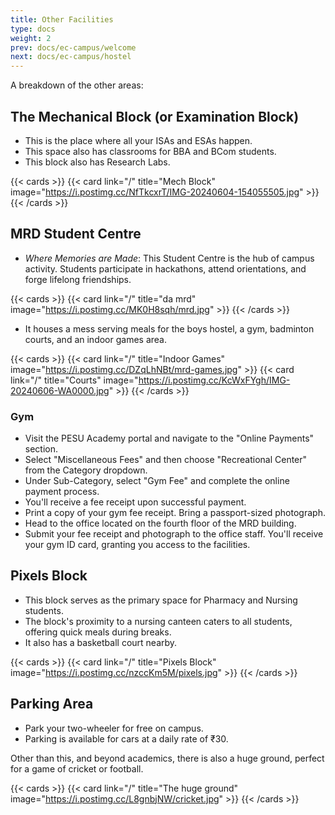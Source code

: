 ```yaml
---
title: Other Facilities
type: docs
weight: 2
prev: docs/ec-campus/welcome
next: docs/ec-campus/hostel
---
```


A breakdown of the other areas: 

## The Mechanical Block (or Examination Block)

* This is the place where all your ISAs and ESAs happen.
* This space also has classrooms for BBA and BCom students.
* This block also has Research Labs.  

{{< cards >}}
  {{< card link="/" title="Mech Block" image="https://i.postimg.cc/NfTkcxrT/IMG-20240604-154055505.jpg" >}}
{{< /cards >}}

## MRD Student Centre

* *Where Memories are Made*: This Student Centre is the hub of campus activity. Students participate in hackathons, attend orientations, and forge lifelong friendships.

{{< cards >}}
  {{< card link="/" title="da mrd" image="https://i.postimg.cc/MK0H8sqh/mrd.jpg" >}}
{{< /cards >}}

* It houses a mess serving meals for the boys hostel, a gym, badminton courts, and an indoor games area.

{{< cards >}}
  {{< card link="/" title="Indoor Games" image="https://i.postimg.cc/DZqLhNBt/mrd-games.jpg" >}}
  {{< card link="/" title="Courts" image="https://i.postimg.cc/KcWxFYgh/IMG-20240606-WA0000.jpg" >}}
{{< /cards >}}

### Gym

* Visit the PESU Academy portal and navigate to the "Online Payments" section.
* Select "Miscellaneous Fees" and then choose "Recreational Center" from the Category dropdown.
* Under Sub-Category, select "Gym Fee" and complete the online payment process.
* You'll receive a fee receipt upon successful payment.
* Print a copy of your gym fee receipt. Bring a passport-sized photograph.
* Head to the office located on the fourth floor of the MRD building.
* Submit your fee receipt and photograph to the office staff. You'll receive your gym ID card, granting you access to the facilities.

## Pixels Block 

* This block serves as the primary space for Pharmacy and Nursing students.
* The block's proximity to a nursing canteen caters to all students, offering quick meals during breaks.
* It also has a basketball court nearby. 

{{< cards >}}
  {{< card link="/" title="Pixels Block" image="https://i.postimg.cc/nzccKm5M/pixels.jpg" >}}
{{< /cards >}}

## Parking Area 

* Park your two-wheeler for free on campus.
* Parking is available for cars at a daily rate of ₹30.

Other than this, and beyond academics, there is also a huge ground, perfect for a game of cricket or football.

{{< cards >}}
  {{< card link="/" title="The huge ground" image="https://i.postimg.cc/L8gnbjNW/cricket.jpg" >}}
{{< /cards >}}